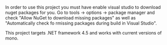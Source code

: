 In order to use this project you must have enable visual studio to download nuget packages for you.
Go to tools -> options -> package manager and check "Allow NuGet to download missing packages" as well as "Automatically check fo rmissing packages during build in Visual Studio".

This project targets .NET framework 4.5 and works with current versions of mono.
